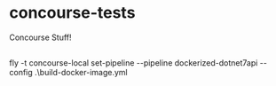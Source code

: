 # concourse-tests
Concourse Stuff!


##
fly -t concourse-local set-pipeline --pipeline dockerized-dotnet7api --config .\build-docker-image.yml